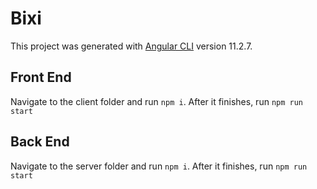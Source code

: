 # Bixi

This project was generated with [Angular CLI](https://github.com/angular/angular-cli) version 11.2.7.


## Front End

Navigate to the client folder and run `npm i`. After it finishes, run `npm run start`

## Back End

Navigate to the server folder and run `npm i`. After it finishes, run `npm run start`


